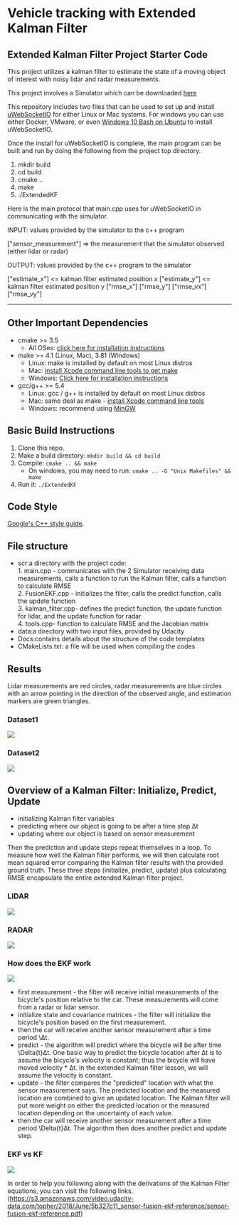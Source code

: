 # Vehicle tracking with Extended Kalman Filter 

## Extended Kalman Filter Project Starter Code

This project utilizes a kalman filter to estimate the state of a moving object of interest with noisy lidar and radar measurements. 

This project involves a Simulator which can be downloaded [here](https://github.com/udacity/self-driving-car-sim/releases)

This repository includes two files that can be used to set up and install [uWebSocketIO](https://github.com/uWebSockets/uWebSockets) for either Linux or Mac systems. For windows you can use either Docker, VMware, or even [Windows 10 Bash on Ubuntu](https://www.howtogeek.com/249966/how-to-install-and-use-the-linux-bash-shell-on-windows-10/) to install uWebSocketIO. 

Once the install for uWebSocketIO is complete, the main program can be built and run by doing the following from the project top directory.

1. mkdir build
2. cd build
3. cmake ..
4. make
5. ./ExtendedKF

Here is the main protocol that main.cpp uses for uWebSocketIO in communicating with the simulator.

INPUT: values provided by the simulator to the c++ program

["sensor_measurement"] => the measurement that the simulator observed (either lidar or radar)


OUTPUT: values provided by the c++ program to the simulator

["estimate_x"] <= kalman filter estimated position x
["estimate_y"] <= kalman filter estimated position y
["rmse_x"]
["rmse_y"]
["rmse_vx"]
["rmse_vy"]

---

## Other Important Dependencies

* cmake >= 3.5
  * All OSes: [click here for installation instructions](https://cmake.org/install/)
* make >= 4.1 (Linux, Mac), 3.81 (Windows)
  * Linux: make is installed by default on most Linux distros
  * Mac: [install Xcode command line tools to get make](https://developer.apple.com/xcode/features/)
  * Windows: [Click here for installation instructions](http://gnuwin32.sourceforge.net/packages/make.htm)
* gcc/g++ >= 5.4
  * Linux: gcc / g++ is installed by default on most Linux distros
  * Mac: same deal as make - [install Xcode command line tools](https://developer.apple.com/xcode/features/)
  * Windows: recommend using [MinGW](http://www.mingw.org/)

## Basic Build Instructions

1. Clone this repo.
2. Make a build directory: `mkdir build && cd build`
3. Compile: `cmake .. && make` 
   * On windows, you may need to run: `cmake .. -G "Unix Makefiles" && make`
4. Run it: `./ExtendedKF `

## Code Style

[Google's C++ style guide](https://google.github.io/styleguide/cppguide.html).

## File structure
* scr:a directory with the project code:  \
       1. main.cpp - communicates with the 2 Simulator receiving data measurements, calls a function to run the Kalman filter, calls a                        function to calculate RMSE\
       2. FusionEKF.cpp - initializes the filter, calls the predict function, calls the update function\
       3. kalman_filter.cpp- defines the predict function, the update function for lidar, and the update function for radar\
       4. tools.cpp- function to calculate RMSE and the Jacobian matrix
* data:a directory with two input files, provided by Udacity
* Docs:contains details about the structure of the code templates
* CMakeLists.txt: a file will be used when compiling the codes 

## Results

Lidar measurements are red circles, radar measurements are blue circles with an arrow pointing in the direction of the observed angle, and estimation markers are green triangles. 

### Dataset1
![](https://github.com/Luzhongyue/Extended-Kalman-Filter/blob/master/image/Dataset1.png)
### Dataset2
![](https://github.com/Luzhongyue/Extended-Kalman-Filter/blob/master/image/Dataset2.png)

## Overview of a Kalman Filter: Initialize, Predict, Update

* initializing Kalman filter variables
* predicting where our object is going to be after a time step Δt
* updating where our object is based on sensor measurement

Then the prediction and update steps repeat themselves in a loop.
To measure how well the Kalman filter performs, we will then calculate root mean squared error comparing the Kalman filter results with the provided ground truth.
These three steps (initialize, predict, update) plus calculating RMSE encapsulate the entire extended Kalman filter project.

### LIDAR

![](https://github.com/Luzhongyue/Extended-Kalman-Filter/blob/master/image/Lidar.png)

### RADAR

![](https://github.com/Luzhongyue/Extended-Kalman-Filter/blob/master/image/Rader.png)

### How does the EKF work

![](https://github.com/Luzhongyue/Extended-Kalman-Filter/blob/master/image/EKF_work.png)

* first measurement - the filter will receive initial measurements of the bicycle's position relative to the car. These measurements                           will come from a radar or lidar sensor.
* initialize state and covariance matrices - the filter will initialize the bicycle's position based on the first measurement.
* then the car will receive another sensor measurement after a time period \Δt.
* predict - the algorithm will predict where the bicycle will be after time \Delta{t}Δt. One basic way to predict the bicycle location               after Δt is to assume the bicycle's velocity is constant; thus the bicycle will have moved velocity * Δt.             In the             extended Kalman filter lesson, we will assume the velocity is constant.
* update - the filter compares the "predicted" location with what the sensor measurement says. The predicted location and the measured              location are combined to give an updated location. The Kalman filter will put more weight on either the predicted location or            the measured location depending on the uncertainty of each value.
* then the car will receive another sensor measurement after a time period \Delta{t}Δt. The algorithm then does another predict and       update step.

### EKF vs KF 

![](https://github.com/Luzhongyue/Extended-Kalman-Filter/blob/master/image/EKFvsKF.png)

In order to help you following along with the derivations of the Kalman Filter equations, you can visit the following links. (https://s3.amazonaws.com/video.udacity-data.com/topher/2018/June/5b327c11_sensor-fusion-ekf-reference/sensor-fusion-ekf-reference.pdf)
